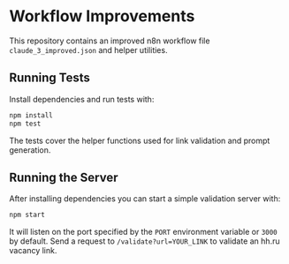 # Workflow Improvements

This repository contains an improved n8n workflow file `claude_3_improved.json` and helper utilities.

## Running Tests

Install dependencies and run tests with:

```bash
npm install
npm test
```

The tests cover the helper functions used for link validation and prompt generation.

## Running the Server

After installing dependencies you can start a simple validation server with:

```bash
npm start
```

It will listen on the port specified by the `PORT` environment variable or `3000` by default. Send a request to `/validate?url=YOUR_LINK` to validate an hh.ru vacancy link.
